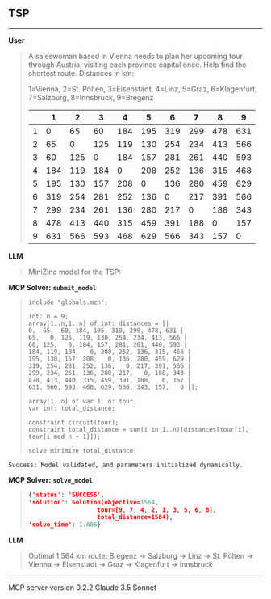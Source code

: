 ## TSP

---

**User**

> A saleswoman based in Vienna needs to plan her upcoming tour through Austria, visiting each province capital once. Help find the shortest route. Distances in km:
>
> 1=Vienna, 2=St. Pölten, 3=Eisenstadt, 4=Linz, 5=Graz, 6=Klagenfurt, 7=Salzburg, 8=Innsbruck, 9=Bregenz
>
> |      | 1    | 2    | 3    | 4    | 5    | 6    | 7    | 8    | 9    |
> | ---- | ---- | ---- | ---- | ---- | ---- | ---- | ---- | ---- | ---- |
> | 1    | 0    | 65   | 60   | 184  | 195  | 319  | 299  | 478  | 631  |
> | 2    | 65   | 0    | 125  | 119  | 130  | 254  | 234  | 413  | 566  |
> | 3    | 60   | 125  | 0    | 184  | 157  | 281  | 261  | 440  | 593  |
> | 4    | 184  | 119  | 184  | 0    | 208  | 252  | 136  | 315  | 468  |
> | 5    | 195  | 130  | 157  | 208  | 0    | 136  | 280  | 459  | 629  |
> | 6    | 319  | 254  | 281  | 252  | 136  | 0    | 217  | 391  | 566  |
> | 7    | 299  | 234  | 261  | 136  | 280  | 217  | 0    | 188  | 343  |
> | 8    | 478  | 413  | 440  | 315  | 459  | 391  | 188  | 0    | 157  |
> | 9    | 631  | 566  | 593  | 468  | 629  | 566  | 343  | 157  | 0    |

**LLM**

> MiniZinc model for the TSP:

**MCP Solver:** **`submit_model`**

> ```minizinc
> include "globals.mzn";
> 
> int: n = 9;
> array[1..n,1..n] of int: distances = [| 
> 0,  65,  60, 184, 195, 319, 299, 478, 631 |
> 65,   0, 125, 119, 130, 254, 234, 413, 566 | 
> 60, 125,   0, 184, 157, 281, 261, 440, 593 |
> 184, 119, 184,   0, 208, 252, 136, 315, 468 |  
> 195, 130, 157, 208,   0, 136, 280, 459, 629 |
> 319, 254, 281, 252, 136,   0, 217, 391, 566 |
> 299, 234, 261, 136, 280, 217,   0, 188, 343 |  
> 478, 413, 440, 315, 459, 391, 188,   0, 157 |
> 631, 566, 593, 468, 629, 566, 343, 157,   0 |];
> 
> array[1..n] of var 1..n: tour; 
> var int: total_distance;
> 
> constraint circuit(tour);
> constraint total_distance = sum(i in 1..n)(distances[tour[i], tour[i mod n + 1]]);
> 
> solve minimize total_distance;
> ```

`Success: Model validated, and parameters initialized dynamically.`  

**MCP Solver:** **`solve_model`**

> ```json
> {'status': 'SUCCESS', 
> 'solution': Solution(objective=1564, 
>                    tour=[9, 7, 4, 2, 1, 3, 5, 6, 8], 
>                    total_distance=1564),
> 'solve_time': 1.006}
> ```

**LLM**

> Optimal 1,564 km route: 
> Bregenz → Salzburg → Linz → St. Pölten → Vienna → Eisenstadt → Graz → Klagenfurt → Innsbruck

---

MCP server version 0.2.2
Claude 3.5 Sonnet